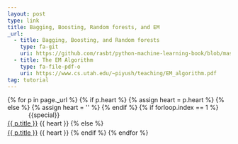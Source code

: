 ```yaml
---
layout: post
type: link
title: Bagging, Boosting, Random forests, and EM
_url:
  - title: Bagging, Boosting, and Random forests
    type: fa-git
    uri: https://github.com/rasbt/python-machine-learning-book/blob/master/faq/bagging-boosting-rf.md
  - title: The EM Algorithm
    type: fa-file-pdf-o
    uri: https://www.cs.utah.edu/~piyush/teaching/EM_algorithm.pdf
tag: tutorial
---
```

{% for p in page._url %}
{% if p.heart %}
{% assign heart = p.heart %}
{% else %}
{% assign heart = '' %}
{% endif %}
{% if forloop.index == 1 %}
<span class="date" title="{{specialtitle}}" style="color:#{{specialcolor}}">&nbsp;&nbsp;&nbsp;&nbsp;&nbsp;&nbsp;&nbsp;&nbsp;&nbsp;&nbsp;&nbsp;</span> {{special}}<br/> <a href="{{ p.uri }}" target="_blank" style="line-height:1.5">{{ p.title }}</a> {{ heart }} <i class="fa {{ p.type }}" aria-hidden="true"></i>
{% else %}
<span class="date">&nbsp;&nbsp;&nbsp;&nbsp;&nbsp;&nbsp;&nbsp;&nbsp;&nbsp;&nbsp;&nbsp;</span> <br/> <a href="{{ p.uri }}" target="_blank" style="line-height:1.5">{{ p.title }}</a> {{ heart }} <i class="fa {{ p.type }}" aria-hidden="true"></i>
{% endif %}
{% endfor %}
